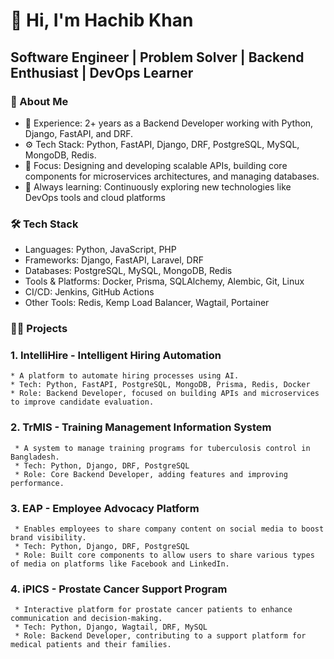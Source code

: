 # 👋 Hi, I'm Hachib Khan
## Software Engineer | Problem Solver | Backend Enthusiast | DevOps Learner


### 🚀 About Me
* 🔧 Experience: 2+ years as a Backend Developer working with Python, Django, FastAPI, and DRF.
* ⚙️ Tech Stack: Python, FastAPI, Django, DRF, PostgreSQL, MySQL, MongoDB, Redis.
* 🎯 Focus: Designing and developing scalable APIs, building core components for microservices architectures, and managing databases.
* 🌱 Always learning: Continuously exploring new technologies like DevOps tools and cloud platforms

### 🛠️ Tech Stack
* Languages: Python, JavaScript, PHP
* Frameworks: Django, FastAPI, Laravel, DRF
* Databases: PostgreSQL, MySQL, MongoDB, Redis
* Tools & Platforms: Docker, Prisma, SQLAlchemy, Alembic, Git, Linux
* CI/CD: Jenkins, GitHub Actions
* Other Tools: Redis, Kemp Load Balancer, Wagtail, Portainer

### 🧑‍💻 Projects
### 1. IntelliHire - Intelligent Hiring Automation
    * A platform to automate hiring processes using AI.
    * Tech: Python, FastAPI, PostgreSQL, MongoDB, Prisma, Redis, Docker
    * Role: Backend Developer, focused on building APIs and microservices to improve candidate evaluation.
### 2. TrMIS - Training Management Information System
     * A system to manage training programs for tuberculosis control in Bangladesh.
     * Tech: Python, Django, DRF, PostgreSQL
     * Role: Core Backend Developer, adding features and improving performance.
### 3. EAP - Employee Advocacy Platform
     * Enables employees to share company content on social media to boost brand visibility.
     * Tech: Python, Django, DRF, PostgreSQL
     * Role: Built core components to allow users to share various types of media on platforms like Facebook and LinkedIn.
### 4. iPICS - Prostate Cancer Support Program
     * Interactive platform for prostate cancer patients to enhance communication and decision-making.
     * Tech: Python, Django, Wagtail, DRF, MySQL
     * Role: Backend Developer, contributing to a support platform for medical patients and their families.


<!--
**hachibkhan19/hachibkhan19** is a ✨ _special_ ✨ repository because its `README.md` (this file) appears on your GitHub profile.

Here are some ideas to get you started:

- 🔭 I’m currently working on ...
- 🌱 I’m currently learning ...
- 👯 I’m looking to collaborate on ...
- 🤔 I’m looking for help with ...
- 💬 Ask me about ...
- 📫 How to reach me: ...
- 😄 Pronouns: ...
- ⚡ Fun fact: ...
-->
